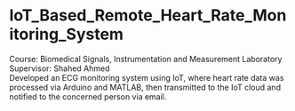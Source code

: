 # IoT_Based_Remote_Heart_Rate_Monitoring_System
Course: Biomedical Signals, Instrumentation and Measurement Laboratory \
Supervisor: Shahed Ahmed \
Developed an ECG monitoring system using IoT, where heart rate data was processed via Arduino and MATLAB, then transmitted to the IoT cloud and notified to the concerned person via email.
